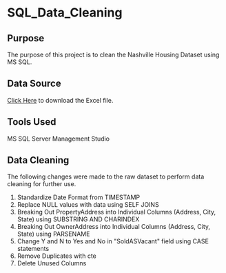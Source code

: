 # SQL_Data_Cleaning

## Purpose
The purpose of this project is to clean the Nashville Housing Dataset using MS SQL.

## Data Source

[Click Here](https://github.com/Sukanya807/SQL_Data_Cleaning/blob/main/Nashville%20Housing%20Data%20for%20Data%20Cleaning.xlsx) to download the Excel file.

## Tools Used

MS SQL Server Management Studio

## Data Cleaning

The following changes were made to the raw dataset to perform data cleaning for further use.

1. Standardize Date Format from TIMESTAMP
2. Replace NULL values with data using SELF JOINS
3. Breaking Out PropertyAddress into Individual Columns (Address, City, State) using SUBSTRING AND CHARINDEX
4. Breaking Out OwnerAddress into Individual Columns (Address, City, State) using PARSENAME
5. Change Y and N to Yes and No in "SoldASVacant" field using CASE statements
6. Remove Duplicates with cte
7. Delete Unused Columns
